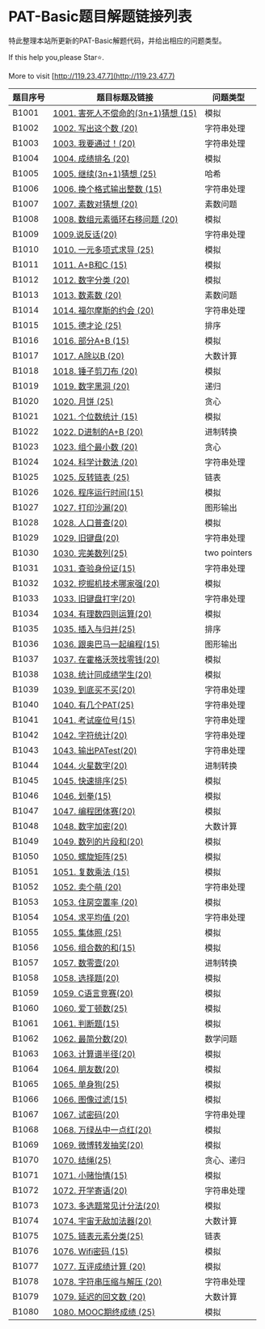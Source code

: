 # PAT-Basic题目解题链接列表

特此整理本站所更新的PAT-Basic解题代码，并给出相应的问题类型。

If this help you,please Star⭐.

More to visit [http://119.23.47.7](http://119.23.47.7)

| 题目序号 | 题目标题及链接                                               | 问题类型     |
| -------- | ------------------------------------------------------------ | ------------ |
| B1001    | [1001. 害死人不偿命的(3n+1)猜想 (15)](http://119.23.47.7/archive/25.html) | 模拟         |
| B1002    | [1002. 写出这个数 (20)](http://119.23.47.7/archive/36.html)  | 字符串处理   |
| B1003    | [1003. 我要通过！(20)](http://119.23.47.7/archive/56.html)   | 字符串处理   |
| B1004    | [1004. 成绩排名 (20)](http://119.23.47.7/archive/32.html)    | 模拟         |
| B1005    | [1005. 继续(3n+1)猜想 (25)](http://119.23.47.7/archive/46.html) | 哈希         |
| B1006    | [1006. 换个格式输出整数 (15)](http://119.23.47.7/archive/35.html) | 字符串处理   |
| B1007    | [1007. 素数对猜想 (20)](http://119.23.47.7/archive/59.html)  | 素数问题     |
| B1008    | [1008. 数组元素循环右移问题 (20)](http://119.23.47.7/archive/28.html) | 模拟         |
| B1009    | [1009.说反话(20)](http://119.23.47.7/archive/1.html)         | 字符串处理   |
| B1010    | [1010. 一元多项式求导 (25)](http://119.23.47.7/archive/73.html) | 模拟         |
| B1011    | [1011. A+B和C (15)](http://119.23.47.7/archive/26.html)      | 模拟         |
| B1012    | [1012. 数字分类 (20)](http://119.23.47.7/archive/29.html)    | 模拟         |
| B1013    | [1013. 数素数 (20)](http://119.23.47.7/archive/60.html)      | 素数问题     |
| B1014    | [1014. 福尔摩斯的约会 (20)](http://119.23.47.7/archive/41.html) | 字符串处理   |
| B1015    | [1015. 德才论 (25)](http://119.23.47.7/archive/44.html)      | 排序         |
| B1016    | [1016. 部分A+B (15)](http://119.23.47.7/archive/27.html)     | 模拟         |
| B1017    | [1017. A除以B (20)](http://119.23.47.7/archive/61.html)      | 大数计算     |
| B1018    | [1018. 锤子剪刀布 (20)](http://119.23.47.7/archive/30.html)  | 模拟         |
| B1019    | [1019. 数字黑洞 (20)](http://119.23.47.7/archive/57.html)    | 递归         |
| B1020    | [1020. 月饼 (25)](http://119.23.47.7/archive/48.html)        | 贪心         |
| B1021    | [1021. 个位数统计 (15)](http://119.23.47.7/archive/37.html)  | 模拟         |
| B1022    | [1022. D进制的A+B (20)](http://119.23.47.7/archive/39.html)  | 进制转换     |
| B1023    | [1023. 组个最小数 (20)](http://119.23.47.7/archive/47.html)  | 贪心         |
| B1024    | [1024. 科学计数法 (20)](http://119.23.47.7/archive/42.html)  | 字符串处理   |
| B1025    | [1025. 反转链表 (25)](http://119.23.47.7/archive/69.html)    | 链表         |
| B1026    | [1026. 程序运行时间(15)](http://119.23.47.7/archive/49.html) | 模拟         |
| B1027    | [1027. 打印沙漏(20)](http://119.23.47.7/archive/38.html)     | 图形输出     |
| B1028    | [1028. 人口普查(20)](http://119.23.47.7/archive/33.html)     | 模拟         |
| B1029    | [1029. 旧键盘(20)](http://119.23.47.7/archive/5.html)        | 字符串处理   |
| B1030    | [1030. 完美数列(25)](http://119.23.47.7/archive/50.html)     | two pointers |
| B1031    | [1031. 查验身份证(15)](http://119.23.47.7/archive/6.html)    | 字符串处理   |
| B1032    | [1032. 挖掘机技术哪家强(20)](http://119.23.47.7/archive/7.html) | 模拟         |
| B1033    | [1033. 旧键盘打字(20)](http://119.23.47.7/archive/8.html)    | 字符串处理   |
| B1034    | [1034. 有理数四则运算(20)](http://119.23.47.7/archive/9.html) | 模拟         |
| B1035    | [1035. 插入与归并(25)](http://119.23.47.7/archive/52.html)   | 排序         |
| B1036    | [1036. 跟奥巴马一起编程(15)](http://119.23.47.7/archive/10.html) | 图形输出     |
| B1037    | [1037. 在霍格沃茨找零钱(20)](http://119.23.47.7/archive/11.html) | 模拟         |
| B1038    | [1038. 统计同成绩学生(20)](http://119.23.47.7/archive/12.html) | 模拟         |
| B1039    | [1039. 到底买不买(20)](http://119.23.47.7/archive/13.html)   | 字符串处理   |
| B1040    | [1040. 有几个PAT(25)](http://119.23.47.7/archive/15.html)    | 字符串处理   |
| B1041    | [1041. 考试座位号(15)](http://119.23.47.7/archive/16.html)   | 字符串处理   |
| B1042    | [1042. 字符统计(20)](http://119.23.47.7/archive/17.html)     | 字符串处理   |
| B1043    | [1043. 输出PATest(20)](http://119.23.47.7/archive/18.html)   | 字符串处理   |
| B1044    | [1044. 火星数字(20)](http://119.23.47.7/archive/19.html)     | 进制转换     |
| B1045    | [1045. 快速排序(25)](http://119.23.47.7/archive/20.html)     | 模拟         |
| B1046    | [1046. 划拳(15)](http://119.23.47.7/archive/21.html)         | 模拟         |
| B1047    | [1047. 编程团体赛(20)](http://119.23.47.7/archive/22.html)   | 模拟         |
| B1048    | [1048. 数字加密(20)](http://119.23.47.7/archive/23.html)     | 大数计算     |
| B1049    | [1049. 数列的片段和(20)](http://119.23.47.7/archive/24.html) | 模拟         |
| B1050    | [1050. 螺旋矩阵(25)](http://119.23.47.7/archive/71.html)     | 模拟         |
| B1051    | [1051. 复数乘法 (15)](http://119.23.47.7/archive/76.html)    | 模拟         |
| B1052    | [1052. 卖个萌 (20)](http://119.23.47.7/archive/78.html)      | 字符串处理   |
| B1053    | [1053. 住房空置率 (20)](http://119.23.47.7/archive/77.html)  | 模拟         |
| B1054    | [1054. 求平均值 (20)](http://119.23.47.7/archive/79.html)    | 字符串处理   |
| B1055    | [1055. 集体照 (25)](http://119.23.47.7/archive/80.html)      | 模拟         |
| B1056    | [1056. 组合数的和(15)](http://119.23.47.7/archive/34.html)   | 模拟         |
| B1057    | [1057. 数零壹(20)](http://119.23.47.7/archive/40.html)       | 进制转换     |
| B1058    | [1058. 选择题(20)](http://119.23.47.7/archive/62.html)       | 模拟         |
| B1059    | [1059. C语言竞赛(20)](http://119.23.47.7/archive/43.html)    | 模拟         |
| B1060    | [1060. 爱丁顿数(25)](http://119.23.47.7/archive/55.html)     | 模拟         |
| B1061    | [1061. 判断题(15)](http://119.23.47.7/archive/45.html)       | 模拟         |
| B1062    | [1062. 最简分数(20)](http://119.23.47.7/archive/58.html)     | 数学问题     |
| B1063    | [1063. 计算谱半径(20)](http://119.23.47.7/archive/51.html)   | 模拟         |
| B1064    | [1064. 朋友数(20)](http://119.23.47.7/archive/53.html)       | 模拟         |
| B1065    | [1065. 单身狗(25)](http://119.23.47.7/archive/54.html)       | 模拟         |
| B1066    | [1066. 图像过滤(15)](http://119.23.47.7/archive/86.html)     | 模拟         |
| B1067    | [1067. 试密码(20)](http://119.23.47.7/archive/87.html)       | 字符串处理   |
| B1068    | [1068. 万绿丛中一点红(20)](http://119.23.47.7/archive/85.html) | 模拟         |
| B1069    | [1069. 微博转发抽奖(20)](http://119.23.47.7/archive/59.html) | 模拟         |
| B1070    | [1070. 结绳(25)](http://119.23.47.7/archive/88.html)         | 贪心、递归   |
| B1071    | [1071. 小赌怡情(15)](http://119.23.47.7/archive/70.html)     | 模拟         |
| B1072    | [1072. 开学寄语(20)](http://119.23.47.7/archive/64.html)     | 字符串处理   |
| B1073    | [1073. 多选题常见计分法(20)](http://119.23.47.7/archive/63.html) | 模拟         |
| B1074    | [1074. 宇宙无敌加法器(20)](http://119.23.47.7/archive/72.html) | 大数计算     |
| B1075    | [1075. 链表元素分类(25)](http://119.23.47.7/archive/68.html) | 链表         |
| B1076    | [1076. Wifi密码 (15)](http://119.23.47.7/archive/65.html)    | 模拟         |
| B1077    | [1077. 互评成绩计算 (20)](http://119.23.47.7/archive/67.html) | 模拟         |
| B1078    | [1078. 字符串压缩与解压 (20)](http://119.23.47.7/archive/75.html) | 字符串处理   |
| B1079    | [1079. 延迟的回文数 (20)](http://119.23.47.7/archive/66.html) | 大数计算     |
| B1080    | [1080. MOOC期终成绩 (25)](http://119.23.47.7/archive/74.html) | 模拟         |
